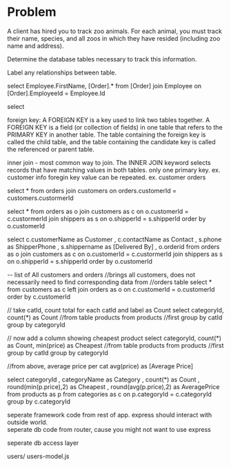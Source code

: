 # Problem

A client has hired you to track zoo animals.
For each animal, you must track their name, species, and all zoos in which they have resided (including zoo name and address).

Determine the database tables necessary to track this information.

Label any relationships between table.

select Employee.FirstName, [Order].*
from [Order]
join Employee on [Order].EmployeeId = Employee.Id

select 

foreign key: A FOREIGN KEY is a key used to link two tables together.
A FOREIGN KEY is a field (or collection of fields) in one table that refers to the PRIMARY KEY in another table. The table containing the foreign key is called the child table, and the table containing the candidate key is called the referenced or parent table.

inner join - most common way to join.  The INNER JOIN keyword selects records that have matching values in both tables.
only one primary key.  ex. customer info
foregin key value can be repeated. ex. customer orders

select * 
from orders 
join customers on orders.customerId = customers.custormerId


select * 
from orders as o
join customers as c on o.customerId = c.custormerId
join shippers as s on o.shipperId = s.shipperId
order by o.customerId

select c.customerName as Customer
, c.contactName as Contact
, s.phone as ShipperPhone
, s.shippername as [Delivered By]
, o.orderid
from orders as o
join customers as c on o.customerId = c.custormerId
join shippers as s on o.shipperId = s.shipperId
order by o.customerId


-- list of All customers and orders
//brings all customers, does not necessarily need to find corresponding data from 
//orders table
select *
from customers as c
left join orders as o on c.customerId = o.customerId
order by c.customerId


// take catId, count total for each catId and label as Count
select categoryId, count(*) as Count 
//from table products
from products
//first group by catId
group by categoryId


// now add a column showing cheapest product
select categoryId, count(*) as Count, min(price) as Cheapest 
//from table products
from products
//first group by catId
group by categoryId

//from above, average price per cat
avg(price) as [Average Price]

select categoryId
, categoryName as Category
, count(*) as Count
, round(min(p.price),2) as Cheapest 
, round(avg(p.price),2) as AveragePrice
from products as p
from categories as c on p.categoryId = c.categoryId
group by c.categoryId


seperate framework code from rest of app.
express should interact with outside world.  
seperate db code from router, cause you might not want to use express

seperate db access layer

users/ users-model.js
